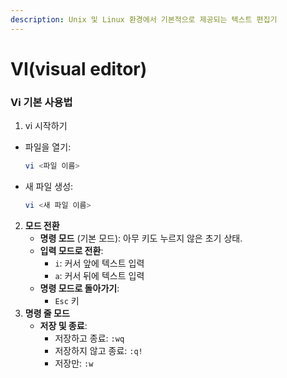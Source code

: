 ```yaml
---
description: Unix 및 Linux 환경에서 기본적으로 제공되는 텍스트 편집기
---
```


# VI(visual editor)

### Vi 기본 사용법

1. vi 시작하기

*   파일을 열기:

    ```bash
    vi <파일 이름>
    ```
*   새 파일 생성:

    ```bash
    vi <새 파일 이름>
    ```

2. **모드 전환**
   * **명령 모드** (기본 모드): 아무 키도 누르지 않은 초기 상태.
   * **입력 모드로 전환**:
     * `i`: 커서 앞에 텍스트 입력
     * `a`: 커서 뒤에 텍스트 입력
   * **명령 모드로 돌아가기**:
     * `Esc` 키
3. **명령 줄 모드**
   * **저장 및 종료**:
     * 저장하고 종료: `:wq`
     * 저장하지 않고 종료: `:q!`
     * 저장만: `:w`

